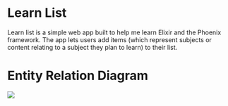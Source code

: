 # Learn List

Learn list is a simple web app built to help me learn Elixir and the Phoenix framework. The app lets users add items (which represent subjects or content relating to a subject they plan to learn) to their list.

# Entity Relation Diagram
<img src="https://cdn.discordapp.com/attachments/490220076163792896/653408326658293760/unknown.png"></img>
